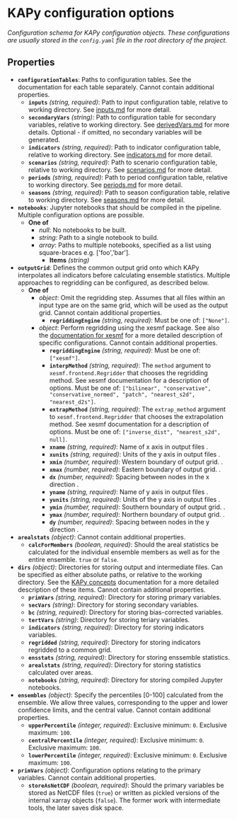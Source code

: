 # KAPy configuration options

*Configuration schema for KAPy configuration objects. These configurations are usually stored in the `config.yaml` file in the root directory of the project.*

## Properties

- **`configurationTables`**: Paths to configuration tables. See the documentation for each table separately. Cannot contain additional properties.
  - **`inputs`** *(string, required)*: Path to input configuration table, relative to working directory. See [inputs.md](inputs.md) for more detail.
  - **`secondaryVars`** *(string)*: Path to configuration table for secondary variables, relative to working directory. See [derivedVars.md](derivedVars.md) for more details. Optional - if omitted, no secondary variables will be generated.
  - **`indicators`** *(string, required)*: Path to indicator configuration table, relative to working directory. See [indicators.md](indicators.md) for more detail.
  - **`scenarios`** *(string, required)*: Path to scenario configuration table, relative to working directory. See [scenarios.md](scenarios.md) for more detail.
  - **`periods`** *(string, required)*: Path to period configuration table, relative to working directory. See [periods.md](periods.md) for more detail.
  - **`seasons`** *(string, required)*: Path to season configuration table, relative to working directory. See [seasons.md](seasons.md) for more detail.
- **`notebooks`**: Jupyter notebooks that should be compiled in the pipeline. Multiple configuration options are possible.
  - **One of**
    - *null*: No notebooks to be built.
    - *string*: Path to a single notebook to build.
    - *array*: Paths to multiple notebooks, specified as a list using square-braces e.g. ['foo','bar'].
      - **Items** *(string)*
- **`outputGrid`**: Defines the common output grid onto which KAPy interpolates all indicators before calculating ensemble statistics. Multiple approaches to regridding can be configured, as described below.
  - **One of**
    - *object*: Omit the regridding step. Assumes that all files within an input type are on the same grid, which will be used as the output grid. Cannot contain additional properties.
      - **`regriddingEngine`** *(string, required)*: Must be one of: `["None"]`.
    - *object*: Perform regridding using the xesmf package. See also the [documentation for xesmf](https://xesmf.readthedocs.io/) for a more detailed description of specific configurations. Cannot contain additional properties.
      - **`regriddingEngine`** *(string, required)*: Must be one of: `["xesmf"]`.
      - **`interpMethod`** *(string, required)*: The `method` argument to `xesmf.frontend.Regridder` that chooses the regridding method. See xesmf documentation for a description of options. Must be one of: `["bilinear", "conservative", "conservative_normed", "patch", "nearest_s2d", "nearest_d2s"]`.
      - **`extrapMethod`** *(string, required)*: The `extrap_method` argument to `xesmf.frontend.Regridder` that chooses the extrapolation method. See xesmf documentation for a description of options. Must be one of: `["inverse_dist", "nearest_s2d", null]`.
      - **`xname`** *(string, required)*: Name of x axis in output files .
      - **`xunits`** *(string, required)*: Units of the y axis in output files .
      - **`xmin`** *(number, required)*: Western boundary of output grid. .
      - **`xmax`** *(number, required)*: Eastern boundary of output grid. .
      - **`dx`** *(number, required)*: Spacing between nodes in the x direction .
      - **`yname`** *(string, required)*: Name of y axis in output files .
      - **`yunits`** *(string, required)*: Units of the y axis in output files .
      - **`ymin`** *(number, required)*: Southern boundary of output grid. .
      - **`ymax`** *(number, required)*: Northern boundary of output grid. .
      - **`dy`** *(number, required)*: Spacing between nodes in the y direction .
- **`arealstats`** *(object)*: Cannot contain additional properties.
  - **`calcForMembers`** *(boolean, required)*: Should the areal statistics be calculated for the individual ensemble members as well as for the entire ensemble. `true` or `false`.
- **`dirs`** *(object)*: Directories for storing output and intermediate files. Can be specified as either absolute paths, or relative to the working directory. See the [KAPy concepts](../KAPy_concepts.md) documentation for a more detailed description of these items. Cannot contain additional properties.
  - **`primVars`** *(string, required)*: Directory for storing primary variables.
  - **`secVars`** *(string)*: Directory for storing secondary variables.
  - **`bc`** *(string, required)*: Directory for storing bias-corrected variables.
  - **`tertVars`** *(string)*: Directory for storing teriary variables.
  - **`indicators`** *(string, required)*: Directory for storing indicators variables.
  - **`regridded`** *(string, required)*: Directory for storing indicators regridded to a common grid.
  - **`ensstats`** *(string, required)*: Directory for storing enssemble statistics.
  - **`arealstats`** *(string, required)*: Directory for storing statistics calculated over areas.
  - **`notebooks`** *(string, required)*: Directory for storing compiled Jupyter notebooks.
- **`ensembles`** *(object)*: Specify the percentiles [0-100] calculated from the ensemble. We allow three values, corresponding to the upper and lower confidence limits, and the central value. Cannot contain additional properties.
  - **`upperPercentile`** *(integer, required)*: Exclusive minimum: `0`. Exclusive maximum: `100`.
  - **`centralPercentile`** *(integer, required)*: Exclusive minimum: `0`. Exclusive maximum: `100`.
  - **`lowerPercentile`** *(integer, required)*: Exclusive minimum: `0`. Exclusive maximum: `100`.
- **`primVars`** *(object)*: Configuration options relating to the primary variables. Cannot contain additional properties.
  - **`storeAsNetCDF`** *(boolean, required)*: Should the primary variables be stored as NetCDF files (`true`) or written as pickled versions of the internal xarray objects (`false`). The former work with intermediate tools, the later saves disk space.
